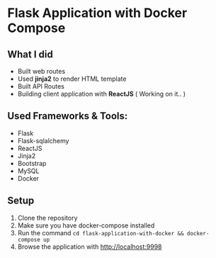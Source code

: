 # Flask Application with Docker Compose 

## What I did
- Built web routes
- Used **jinja2** to render HTML template
- Built API Routes
- Building client application with **ReactJS** ( Working on it.. )

## Used Frameworks & Tools:
- Flask
- Flask-sqlalchemy
- ReactJS
- Jinja2 
- Bootstrap
- MySQL
- Docker 

## Setup 
1. Clone the repository
2. Make sure you have docker-compose installed
3. Run the command `cd flask-application-with-docker && docker-compose up`
4. Browse the application with [http://localhost:9998](http://localhost:9998) 
